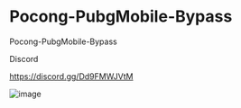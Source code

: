 # Pocong-PubgMobile-Bypass
Pocong-PubgMobile-Bypass

Discord

https://discord.gg/Dd9FMWJVtM

![image](https://github.com/noradlb1/Pocong-PubgMobile-Bypass/assets/74623428/30dc115e-43d8-41ec-84f4-d7431b9735ed)
